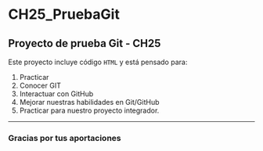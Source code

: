 # CH25_PruebaGit
## Proyecto de prueba Git - CH25

Este proyecto incluye código `HTML` y está pensado para:
1. Practicar
2. Conocer GIT
3. Interactuar con GitHub
4. Mejorar nuestras habilidades en Git/GitHub
5. Practicar para nuestro proyecto integrador.

---

### Gracias por tus aportaciones

